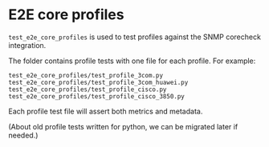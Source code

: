 # E2E core profiles

`test_e2e_core_profiles` is used to test profiles against the SNMP corecheck integration.

The folder contains profile tests with one file for each profile. For example:

```
test_e2e_core_profiles/test_profile_3com.py
test_e2e_core_profiles/test_profile_3com_huawei.py
test_e2e_core_profiles/test_profile_cisco.py
test_e2e_core_profiles/test_profile_cisco_3850.py
```

Each profile test file will assert both metrics and metadata.

(About old profile tests written for python, we can be migrated later if needed.)
